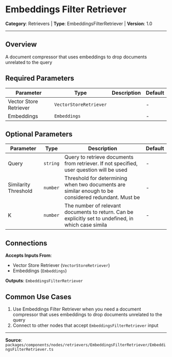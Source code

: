 # Embeddings Filter Retriever

**Category**: Retrievers | **Type**: EmbeddingsFilterRetriever | **Version**: 1.0

---

## Overview

A document compressor that uses embeddings to drop documents unrelated to the query

## Required Parameters

| Parameter | Type | Description | Default |
|-----------|------|-------------|---------|
| Vector Store Retriever | `VectorStoreRetriever` |  | - |
| Embeddings | `Embeddings` |  | - |

## Optional Parameters

| Parameter | Type | Description | Default |
|-----------|------|-------------|---------|
| Query | `string` | Query to retrieve documents from retriever. If not specified, user question will be used | - |
| Similarity Threshold | `number` | Threshold for determining when two documents are similar enough to be considered redundant. Must be  | - |
| K | `number` | The number of relevant documents to return. Can be explicitly set to undefined, in which case simila | - |

## Connections

**Accepts Inputs From**:
- Vector Store Retriever (`VectorStoreRetriever`)
- Embeddings (`Embeddings`)

**Outputs**: `EmbeddingsFilterRetriever`

## Common Use Cases

1. Use Embeddings Filter Retriever when you need a document compressor that uses embeddings to drop documents unrelated to the query
2. Connect to other nodes that accept `EmbeddingsFilterRetriever` input

---

**Source**: `packages/components/nodes/retrievers/EmbeddingsFilterRetriever/EmbeddingsFilterRetriever.ts`